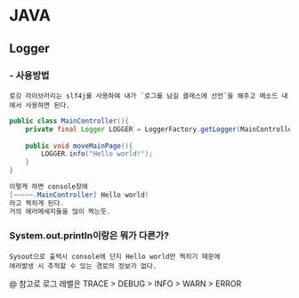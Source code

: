 # JAVA
## Logger
### - 사용방법
    로깅 라이브러리는 slf4j를 사용하여 내가 `로그를 남길 클래스에 선언`을 해주고 메소드 내에서 사용하면 된다.

```java
public class MainController(){
    private final Logger LOGGER = LoggerFactory.getLogger(MainController.class.getName());
    
    public void moveMainPage(){
        LOGGER.info("Hello world!");
    }
}

이렇게 하면 console창에
[~~~~~.MainController] Hello world!
라고 찍히게 된다.
거의 에러메세지들을 많이 찍는듯.
```

### System.out.println이랑은 뭐가 다른가?
```
Sysout으로 출력시 console에 단지 Hello world만 찍히기 때문에
에러발생 시 추적할 수 있는 경로의 정보가 없다.
```
@ 참고로 로그 레벨은 TRACE > DEBUG > INFO > WARN > ERROR


